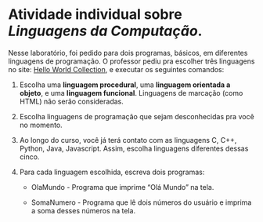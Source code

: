 # Atividade individual sobre *Linguagens da Computação*.

Nesse laboratório, foi pedido para dois programas, básicos, em diferentes linguagens de programação. O professor pediu pra escolher três linguagens no site: [Hello World Collection](http://helloworldcollection.de/), e executar os seguintes comandos:

1. Escolha uma **linguagem procedural**, uma **linguagem orientada a objeto**, e uma **linguagem funcional**. Linguagens de marcação (como HTML) não serão consideradas.

2. Escolha linguagens de programação que sejam desconhecidas pra você no momento.

3. Ao longo do curso, você já terá contato com as linguagens C, C++, Python, Java, Javascript. Assim, escolha linguagens diferentes dessas cinco.

3. Para cada linguagem escolhida, escreva dois programas:

    * OlaMundo - Programa que imprime “Olá Mundo” na tela.

    * SomaNumero - Programa que lê dois números do usuário e imprima a soma
    desses números na tela.
